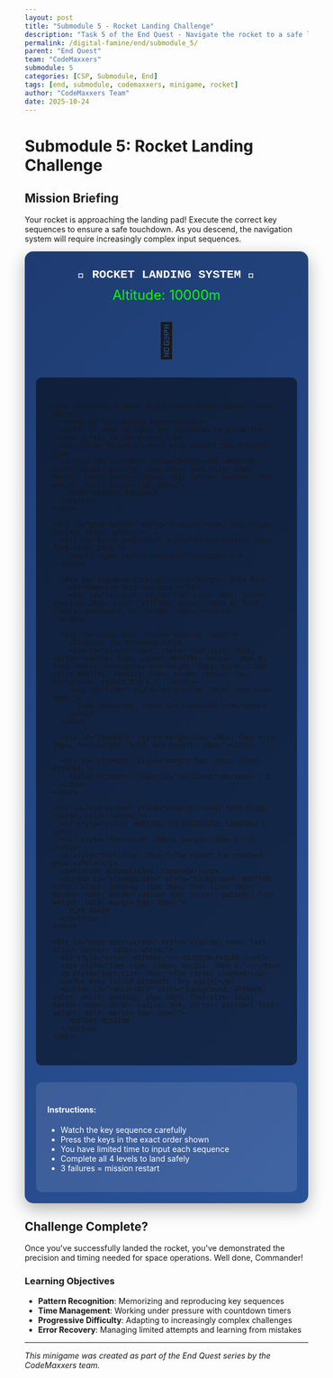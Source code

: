 ```yaml
---
layout: post
title: "Submodule 5 - Rocket Landing Challenge"
description: "Task 5 of the End Quest - Navigate the rocket to a safe landing"
permalink: /digital-famine/end/submodule_5/
parent: "End Quest"
team: "CodeMaxxers"
submodule: 5
categories: [CSP, Submodule, End]
tags: [end, submodule, codemaxxers, minigame, rocket]
author: "CodeMaxxers Team"
date: 2025-10-24
---
```


# Submodule 5: Rocket Landing Challenge

## Mission Briefing
Your rocket is approaching the landing pad! Execute the correct key sequences to ensure a safe touchdown. As you descend, the navigation system will require increasingly complex input sequences.

<div id="game-container" style="max-width: 800px; margin: 0 auto; padding: 20px; background: linear-gradient(135deg, #1e3c72 0%, #2a5298 100%); border-radius: 15px; box-shadow: 0 10px 30px rgba(0,0,0,0.3);">
  
  <div id="game-header" style="text-align: center; color: white; margin-bottom: 30px;">
    <h2 style="margin: 10px 0; font-family: 'Courier New', monospace;">🚀 ROCKET LANDING SYSTEM 🚀</h2>
    <div id="altitude" style="font-size: 24px; color: #00ff00; margin: 10px;">Altitude: <span id="altitudeValue">10000</span>m</div>
  </div>

  <div id="rocket-visual" style="text-align: center; margin: 30px 0; font-size: 60px;">
    🚀
  </div>

  <div id="game-area" style="background: rgba(0,0,0,0.5); padding: 30px; border-radius: 10px; min-height: 200px;">
    
    <div id="start-screen" style="text-align: center; color: white;">
      <h3>Ready for Landing Sequence?</h3>
      <p>You'll need to input key sequences to guide the rocket safely to the ground.</p>
      <p>⚠️ Three failed attempts will restart the mission!</p>
      <button id="startBtn" style="background: #00ff00; color: black; padding: 15px 30px; font-size: 18px; border: none; border-radius: 5px; cursor: pointer; font-weight: bold; margin-top: 20px;">
        START LANDING SEQUENCE
      </button>
    </div>

    <div id="game-screen" style="display: none; text-align: center; color: white;">
      <div id="level-indicator" style="margin-bottom: 20px; font-size: 20px;">
        Level: <span id="currentLevel">1</span> / 4
      </div>
      
      <div id="sequence-display" style="margin: 30px 0;">
        <h3>Memorize this sequence:</h3>
        <div id="sequence" style="font-size: 48px; letter-spacing: 20px; color: #ffff00; margin: 20px 0; font-family: monospace; min-height: 60px;"></div>
      </div>

      <div id="input-area" style="display: none;">
        <h3>Enter the sequence:</h3>
        <div id="player-input" style="font-size: 36px; letter-spacing: 15px; color: #00ff00; margin: 20px 0; font-family: monospace; min-height: 50px; border: 2px solid #00ff00; padding: 10px; border-radius: 5px; background: rgba(0,0,0,0.7);"></div>
        <div id="timer" style="margin-top: 20px; font-size: 18px;">
          Time remaining: <span id="timeValue">10</span>s
        </div>
      </div>

      <div id="feedback" style="margin-top: 20px; font-size: 24px; font-weight: bold; min-height: 30px;"></div>
      
      <div id="attempts" style="margin-top: 20px; color: #ff6666;">
        Failed Attempts: <span id="failCount">0</span> / 3
      </div>
    </div>

    <div id="win-screen" style="display: none; text-align: center; color: white;">
      <h2 style="color: #00ff00;">🎉 SUCCESSFUL LANDING! 🎉</h2>
      <div style="font-size: 100px; margin: 30px 0;">🚀✅</div>
      <p style="font-size: 20px;">The rocket has touched down safely!</p>
      <p>Mission accomplished, Commander!</p>
      <button id="playAgainBtn" style="background: #00ff00; color: black; padding: 15px 30px; font-size: 18px; border: none; border-radius: 5px; cursor: pointer; font-weight: bold; margin-top: 20px;">
        PLAY AGAIN
      </button>
    </div>

    <div id="game-over-screen" style="display: none; text-align: center; color: white;">
      <h2 style="color: #ff6666;">💥 MISSION FAILED 💥</h2>
      <div style="font-size: 100px; margin: 30px 0;">💥</div>
      <p style="font-size: 20px;">The rocket crashed!</p>
      <p>Too many failed attempts. Try again!</p>
      <button id="restartBtn" style="background: #ff6666; color: white; padding: 15px 30px; font-size: 18px; border: none; border-radius: 5px; cursor: pointer; font-weight: bold; margin-top: 20px;">
        RESTART MISSION
      </button>
    </div>

  </div>

  <div id="instructions" style="margin-top: 30px; padding: 20px; background: rgba(255,255,255,0.1); border-radius: 10px; color: white;">
    <h4>Instructions:</h4>
    <ul style="text-align: left;">
      <li>Watch the key sequence carefully</li>
      <li>Press the keys in the exact order shown</li>
      <li>You have limited time to input each sequence</li>
      <li>Complete all 4 levels to land safely</li>
      <li>3 failures = mission restart</li>
    </ul>
  </div>

</div>

<script>
(function() {
  // Game state
  let gameState = {
    currentLevel: 1,
    failedAttempts: 0,
    currentSequence: [],
    playerInput: [],
    isPlaying: false,
    isInputPhase: false,
    timer: null,
    altitude: 10000
  };

  // Configuration
  const levels = [
    { sequenceLength: 3, timeLimit: 10, altitude: 7500 },
    { sequenceLength: 4, timeLimit: 12, altitude: 5000 },
    { sequenceLength: 5, timeLimit: 15, altitude: 2500 },
    { sequenceLength: 6, timeLimit: 18, altitude: 500 }
  ];

  const possibleKeys = ['A', 'S', 'D', 'F', 'J', 'K', 'L'];
  
  // DOM elements
  const elements = {
    startScreen: document.getElementById('start-screen'),
    gameScreen: document.getElementById('game-screen'),
    winScreen: document.getElementById('win-screen'),
    gameOverScreen: document.getElementById('game-over-screen'),
    startBtn: document.getElementById('startBtn'),
    playAgainBtn: document.getElementById('playAgainBtn'),
    restartBtn: document.getElementById('restartBtn'),
    sequenceDisplay: document.getElementById('sequence'),
    playerInputDisplay: document.getElementById('player-input'),
    feedback: document.getElementById('feedback'),
    currentLevel: document.getElementById('currentLevel'),
    failCount: document.getElementById('failCount'),
    timeValue: document.getElementById('timeValue'),
    inputArea: document.getElementById('input-area'),
    altitudeValue: document.getElementById('altitudeValue'),
    rocketVisual: document.getElementById('rocket-visual')
  };

  // Generate random sequence
  function generateSequence(length) {
    const sequence = [];
    for (let i = 0; i < length; i++) {
      sequence.push(possibleKeys[Math.floor(Math.random() * possibleKeys.length)]);
    }
    return sequence;
  }

  // Display sequence to memorize
  function displaySequence() {
    const level = levels[gameState.currentLevel - 1];
    gameState.currentSequence = generateSequence(level.sequenceLength);
    gameState.playerInput = [];
    
    elements.sequenceDisplay.textContent = gameState.currentSequence.join(' ');
    elements.inputArea.style.display = 'none';
    elements.feedback.textContent = 'Memorize the sequence!';
    elements.feedback.style.color = '#ffff00';
    
    // Show sequence for 2 seconds + 0.5 seconds per key
    const displayTime = 2000 + (level.sequenceLength * 500);
    
    setTimeout(() => {
      elements.sequenceDisplay.textContent = '?????'.slice(0, level.sequenceLength).split('').join(' ');
      elements.inputArea.style.display = 'block';
      elements.playerInputDisplay.textContent = '';
      elements.feedback.textContent = 'Enter the sequence now!';
      elements.feedback.style.color = '#00ff00';
      gameState.isInputPhase = true;
      startTimer(level.timeLimit);
    }, displayTime);
  }

  // Start countdown timer
  function startTimer(seconds) {
    let timeLeft = seconds;
    elements.timeValue.textContent = timeLeft;
    
    clearInterval(gameState.timer);
    gameState.timer = setInterval(() => {
      timeLeft--;
      elements.timeValue.textContent = timeLeft;
      
      if (timeLeft <= 3) {
        elements.timeValue.style.color = '#ff6666';
      } else {
        elements.timeValue.style.color = '#00ff00';
      }
      
      if (timeLeft <= 0) {
        clearInterval(gameState.timer);
        handleFailure();
      }
    }, 1000);
  }

  // Handle keyboard input
  function handleKeyPress(e) {
    if (!gameState.isInputPhase) return;
    
    const key = e.key.toUpperCase();
    if (!possibleKeys.includes(key)) return;
    
    gameState.playerInput.push(key);
    elements.playerInputDisplay.textContent = gameState.playerInput.join(' ');
    
    // Check if sequence is complete
    if (gameState.playerInput.length === gameState.currentSequence.length) {
      clearInterval(gameState.timer);
      checkSequence();
    }
  }

  // Check if player input matches sequence
  function checkSequence() {
    gameState.isInputPhase = false;
    
    const isCorrect = gameState.playerInput.join('') === gameState.currentSequence.join('');
    
    if (isCorrect) {
      handleSuccess();
    } else {
      handleFailure();
    }
  }

  // Handle successful input
  function handleSuccess() {
    elements.feedback.textContent = '✅ Correct! Adjusting thrusters...';
    elements.feedback.style.color = '#00ff00';
    
    // Update altitude
    const level = levels[gameState.currentLevel - 1];
    gameState.altitude = level.altitude;
    elements.altitudeValue.textContent = gameState.altitude;
    
    // Animate rocket
    elements.rocketVisual.style.transform = 'translateY(10px)';
    setTimeout(() => {
      elements.rocketVisual.style.transform = 'translateY(0)';
    }, 500);
    
    setTimeout(() => {
      if (gameState.currentLevel >= 4) {
        // Game won!
        showWinScreen();
      } else {
        // Next level
        gameState.currentLevel++;
        elements.currentLevel.textContent = gameState.currentLevel;
        elements.feedback.textContent = 'Preparing next sequence...';
        
        setTimeout(() => {
          displaySequence();
        }, 2000);
      }
    }, 3000);
  }

  // Handle failed input
  function handleFailure() {
    gameState.isInputPhase = false;
    gameState.failedAttempts++;
    elements.failCount.textContent = gameState.failedAttempts;
    
    elements.feedback.textContent = '❌ Incorrect or too slow! Stabilizing...';
    elements.feedback.style.color = '#ff6666';
    
    // Shake rocket
    elements.rocketVisual.style.animation = 'shake 0.5s';
    setTimeout(() => {
      elements.rocketVisual.style.animation = '';
    }, 500);
    
    if (gameState.failedAttempts >= 3) {
      setTimeout(() => {
        showGameOverScreen();
      }, 2000);
    } else {
      setTimeout(() => {
        elements.feedback.textContent = 'Try again...';
        setTimeout(() => {
          displaySequence();
        }, 2000);
      }, 3000);
    }
  }

  // Show win screen
  function showWinScreen() {
    gameState.altitude = 0;
    elements.altitudeValue.textContent = gameState.altitude;
    elements.gameScreen.style.display = 'none';
    elements.winScreen.style.display = 'block';
  }

  // Show game over screen
  function showGameOverScreen() {
    elements.gameScreen.style.display = 'none';
    elements.gameOverScreen.style.display = 'block';
  }

  // Start game
  function startGame() {
    gameState = {
      currentLevel: 1,
      failedAttempts: 0,
      currentSequence: [],
      playerInput: [],
      isPlaying: true,
      isInputPhase: false,
      timer: null,
      altitude: 10000
    };
    
    elements.altitudeValue.textContent = gameState.altitude;
    elements.currentLevel.textContent = gameState.currentLevel;
    elements.failCount.textContent = gameState.failedAttempts;
    elements.startScreen.style.display = 'none';
    elements.winScreen.style.display = 'none';
    elements.gameOverScreen.style.display = 'none';
    elements.gameScreen.style.display = 'block';
    
    setTimeout(() => {
      displaySequence();
    }, 1000);
  }

  // Event listeners
  elements.startBtn.addEventListener('click', startGame);
  elements.playAgainBtn.addEventListener('click', startGame);
  elements.restartBtn.addEventListener('click', startGame);
  document.addEventListener('keydown', handleKeyPress);

  // Add shake animation CSS
  const style = document.createElement('style');
  style.textContent = `
    @keyframes shake {
      0%, 100% { transform: translateX(0); }
      25% { transform: translateX(-10px) rotate(-5deg); }
      75% { transform: translateX(10px) rotate(5deg); }
    }
  `;
  document.head.appendChild(style);
})();
</script>

## Challenge Complete?

Once you've successfully landed the rocket, you've demonstrated the precision and timing needed for space operations. Well done, Commander!

### Learning Objectives
- **Pattern Recognition**: Memorizing and reproducing key sequences
- **Time Management**: Working under pressure with countdown timers
- **Progressive Difficulty**: Adapting to increasingly complex challenges
- **Error Recovery**: Managing limited attempts and learning from mistakes

---

*This minigame was created as part of the End Quest series by the CodeMaxxers team.*